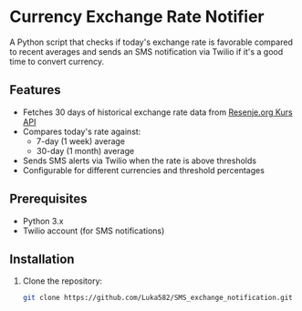 # Currency Exchange Rate Notifier

A Python script that checks if today's exchange rate is favorable compared to recent averages and sends an SMS notification via Twilio if it's a good time to convert currency.

## Features

- Fetches 30 days of historical exchange rate data from [Resenje.org Kurs API](https://kurs.resenje.org)
- Compares today's rate against:
  - 7-day (1 week) average
  - 30-day (1 month) average
- Sends SMS alerts via Twilio when the rate is above thresholds
- Configurable for different currencies and threshold percentages

## Prerequisites

- Python 3.x
- Twilio account (for SMS notifications)

## Installation

1. Clone the repository:
   ```bash
   git clone https://github.com/Luka582/SMS_exchange_notification.git